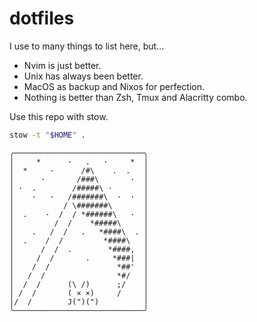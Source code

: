 # dotfiles

I use to many things to list here, but...
- Nvim is just better.
- Unix has always been better.
- MacOS as backup and Nixos for perfection. 
- Nothing is better than Zsh, Tmux and Alacritty combo.

Use this repo with stow.
```sh
stow -t "$HOME" .
```

```
╭─────────────────────────────╮
│     *      ·   .   ·     *  │
│  *     ·      /#\    .  .   │
│      ·       /###\       ·  │
│ ·  .        /#####\ ·       │
│    ·   ·   /#######\  ·  ·  │
│           / \#######\       │
│  .    ·  /  / *######\   ·  │
│         /  /    *#####\     │
│    .   /  /   .   *####\  . │
│  .    /  /         *####\   │
│      /  /  .        *####,  │
│     /  /       .     *###|  │
│    /  /               *##'  │
│   /  /                *#/   │
│  /  /      (\ /)      ;/    │
│ /  /       ( × ×)     /     │
│/  /        J(")(")          │
╰─────────────────────────────╯
```
